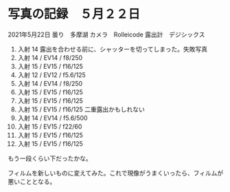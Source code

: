 # 写真の記録　５月２２日

2021年5月22日 曇り　多摩湖
カメラ　Rolleicode
露出計　デジシックス

1. 入射 14 露出を合わせる前に、シャッターを切ってしまった。失敗写真
2. 入射 14 / EV14 / f8/250 
3. 入射 15 / EV15 / f16/125
4. 入射 12 / EV12 / f5.6/125
5. 入射 14 / EV14 / f8/250
6. 入射 15 / EV15 / f16/125
7. 入射 15 / EV15 / f16/125
8. 入射 15 / EV15 / f16/125  二重露出かもしれない
9. 入射 14 / EV14 / f5.6/500
10. 入射 15 / EV15 / f22/60
11.  入射 15 / EV15 / f16/125
12.  入射 15 / EV15 / f16/125

もう一段くらい下だったかな。

フィルムを新しいものに変えてみた。これで現像がうまくいったら、フィルムが悪いこととなる。